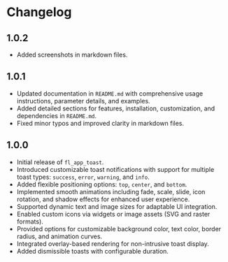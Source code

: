# Changelog

## 1.0.2
- Added screenshots in markdown files.

## 1.0.1
- Updated documentation in `README.md` with comprehensive usage instructions, parameter details, and examples.
- Added detailed sections for features, installation, customization, and dependencies in `README.md`.
- Fixed minor typos and improved clarity in markdown files.

## 1.0.0
- Initial release of `fl_app_toast`.
- Introduced customizable toast notifications with support for multiple toast types: `success`, `error`, `warning`, and `info`.
- Added flexible positioning options: `top`, `center`, and `bottom`.
- Implemented smooth animations including fade, scale, slide, icon rotation, and shadow effects for enhanced user experience.
- Supported dynamic text and image sizes for adaptable UI integration.
- Enabled custom icons via widgets or image assets (SVG and raster formats).
- Provided options for customizable background color, text color, border radius, and animation curves.
- Integrated overlay-based rendering for non-intrusive toast display.
- Added dismissible toasts with configurable duration.